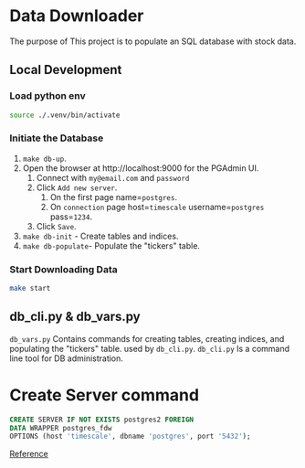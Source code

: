 # Data Downloader

The purpose of This project is to populate an SQL database with stock data.

## Local Development

### Load python env

```sh
source ./.venv/bin/activate
```

### Initiate the Database

1. `make db-up`.
2. Open the browser at http://localhost:9000 for the PGAdmin UI.
   1. Connect with `my@email.com` and `password`
   2. Click `Add new server`.
      1. On the first page name=`postgres`.
      2. On `connection` page host=`timescale` username=`postgres` pass=`1234`.
   3. Click `Save`.
3. `make db-init` - Create tables and indices.
4. `make db-populate`- Populate the "tickers" table.

### Start Downloading Data

```sh
make start
```



## db_cli.py & db_vars.py
`db_vars.py` Contains commands for creating tables, creating indices, and populating the "tickers" table. used by `db_cli.py`.
`db_cli.py` Is a command line tool for DB administration.


# Create Server command 

```sql
CREATE SERVER IF NOT EXISTS postgres2 FOREIGN
DATA WRAPPER postgres_fdw
OPTIONS (host 'timescale', dbname 'postgres', port '5432');
```

[Reference](https://www.postgresql.org/docs/current/sql-createserver.html)
